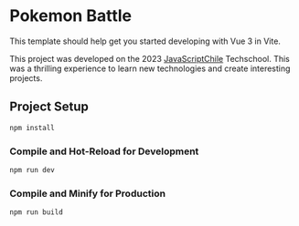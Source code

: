 # Pokemon Battle

This template should help get you started developing with Vue 3 in Vite.

This project was developed on the 2023 [JavaScriptChile](https://www.instagram.com/javascriptchile/) Techschool. This was a
thrilling experience to learn new technologies and create interesting projects.

## Project Setup

```sh
npm install
```

### Compile and Hot-Reload for Development

```sh
npm run dev
```

### Compile and Minify for Production

```sh
npm run build
```
